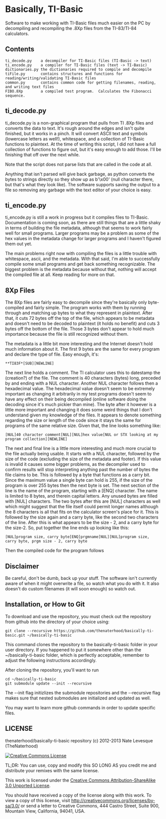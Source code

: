 Basically, TI-Basic
========

Software to make working with TI-Basic files much easier on the PC by decompiling
and recompiling the .8Xp files from the TI-83/TI-84 calculators.

Contents
------------

    ti_decode.py    a decompiler for TI-Basic files (TI-Basic -> text)
    ti_encode.py    a compiler for TI-Basic files (text -> TI-Basic)
    dictionaries.py the dictionaries required to compile and decompile
    tiFile.py       contains structures and functions for reading/writing/validating TI-Basic files
    common.py       contains common code for getting filenames, reading, and writing text files
    FIBO.8Xp        a compiled test program.  Calculates the Fibonacci sequence.
    
ti_decode.py
------------
ti_decode.py is a non-graphical program that pulls from TI .8Xp files and converts
the data to text.  It's rough around the edges and isn't quite finished, but 
it works in a pinch.  It will convert ASCII text and symbols (lowercase letters as well!),
whitespace, and a collection of TI-Basic functions to plaintext.  At the time of writing
this script, I did not have a full collection of functions to figure out, but it's easy
enough to add those.  I'll be finishing that off over the next while.

Note that the script does not parse lists that are called in the code at all.

Anything that isn't parsed will give back garbage, as python converts
the bytes to strings directly so they show up as b'\x00' (null character there, but
that's what they look like).  The software supports saving the output to a file so removing
any garbage with the text editor of your choice is easy.

ti_encode.py
------------
ti_encode.py is still a work in progress but it compiles files to TI-Basic.  Documentation is coming soon,
as there are still things that are a little shaky in terms of building the file metadata, although
that seems to work fairly well for small programs.  Larger programs may be a problem as some
of the hex values in the metadata change for larger programs and I haven't figured them out yet.

The main problems right now with compiling the files is a little trouble with whitespace, ascii, and
the metadata.  With that said, I'm able to successfully compile some small programs and get back
something recognizable.  The biggest problem is the metadata because without that, nothing will
accept the compiled file at all.  Keep reading for more on that.

8Xp Files
------------
The 8Xp files are fairly easy to decompile since they're basically only byte-compiled and fairly simple.
The program works with them by running through and matching up bytes to what they represent in plaintext.
After that, it cuts 72 bytes off the top of the file, which appears to be metadata and doesn't need
to be decoded to plaintext (it holds no benefit) and cuts 3 bytes off the bottom of the file.  Those
3 bytes don't appear to hold much importance because the file is still recognized without them.

The metadata is a little bit more interesting and the Internet doesn't hold much information about it.
The first 9 bytes are the same for every program and declare the type of file.  Easy enough, it's:

    **TI83F*[SUB][NEWLINE]
    
The next line holds a comment.  The TI calculator uses this to datestamp the (creation?) of the file.  The comment is
40 characters (bytes) long, preceded by and ending with a NUL character.  Another NUL character follows then a hexadecimal
value.  The hexadecimal value doesn't seem to be extremely important as changing it arbitrarily in my test
programs doesn't seem to have any effect on their being decompiled (online software doing the decoding since
it's much pickier than mine).  The byte after it however is a little more important and changing it does some weird
things that I don't understand given my knowledge of the files.  It appears to denote something regarding
the size or length of the code since it stays the same for programs of the same relative size.  Given that, the line
looks something like:

    [NUL]40 character comment[NUL][NUL]hex value[NUL or STX looking at my program collection][NEWLINE]
    
The next and final line is a little more interesting and much more crucial to the file actually being usable.
It starts with a NUL character, followed by the size of the code (excluding the size of the metadata and footer).
If this value is invalid it causes some bigger problems, as the decompiler used to confirm results will stop
interpreting anything past the number of bytes the file claims to be.  This is followed by a byte that functions
as a carry bit.  Since the maximum value a single byte can hold is 255, if the size of the program is over 255 bytes
then the next byte is set.  The next section of the line is the name of the program, starting
with a [ENQ] character.  The name is limited to 8 bytes, and therein capital letters.  Any unused bytes are filled
with [NUL] characters.  The two bytes after this are [NUL] characters as well which might suggest that the file
itself could permit longer names although the 8 characters is all that fits on the calculator screen's place
for it.  This is followed by the size again and a carry byte, like the second two characters of the line.
After this is what appears to be the size - 2, and a carry byte for the size-2.  So, put together
the line ends up looking like this:

    [NUL]program size, carry byte[ENQ]prgmname[NUL][NUL]program size, carry byte, prgm size - 2, carry byte
    
Then the compiled code for the program follows

Disclaimer
------------
Be careful, don't be dumb, back up your stuff.  The software isn't currently aware of when it might
overwrite a file, so watch what you do with it.  It also doesn't do custom filenames (it will soon enough)
so watch out.

Installation, or How to Git
------------

To download and use the repository, you must check out the repository
from github into the directory of your choice using:

	git clone --recursive https://github.com/thenaterhood/basically-ti-basic.git ~/basically-ti-basic
	
This command clones the repository to the basically-ti-basic folder in your user directory.  If
you happened to put it somewhere other than the ~/basically-ti-basic folder, which is perfectly
acceptable, remember to adjust the following instructions accordingly.

After cloning the repository, you'll want to run
	
	cd ~/basically-ti-basic
	git submodule update --init --recursive
	
The --init flag initizlizes the submodule repositories and the --recursive flag
makes sure that nested submodules are initialized and updated as well.
	
You may want to learn more github commands in order to update specific files.


LICENSE
------------

thenaterhood/basically-ti-basic repository (c) 2012-2013 Nate Levesque (TheNaterhood)

[![Creative Commons License](http://i.creativecommons.org/l/by-sa/3.0/88x31.png)](http://creativecommons.org/licenses/by-sa/3.0/)

TL;DR: You can use, copy and modify this SO LONG AS you credit me and distribute your remixes with the same license.

This work is licensed under the [Creative Commons Attribution-ShareAlike 3.0 Unported License](http://creativecommons.org/licenses/by-sa/3.0/).

You should have received a copy of the license along with this
work. To view a copy of this license, visit http://creativecommons.org/licenses/by-sa/3.0/ or send
a letter to Creative Commons, 444 Castro Street, Suite 900, Mountain View, California, 94041, USA.
